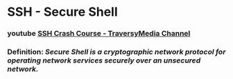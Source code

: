 # SSH - Secure Shell

### youtube [SSH Crash Course - TraversyMedia Channel](https://www.youtube.com/watch?v=hQWRp-FdTpc&t=536s)

### Definition: _**Secure Shell is a cryptographic network protocol for operating network services securely over an unsecured network.**_
